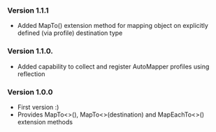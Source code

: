 ﻿### Version 1.1.1

*  Added MapTo() extension method for mapping object on explicitly defined (via profile) destination type

### Version 1.1.0.

*  Added capability to collect and register AutoMapper profiles using reflection

### Version 1.0.0

*  First version :)
*  Provides MapTo<>(), MapTo<>(destination) and MapEachTo<>() extension methods
